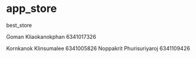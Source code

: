 # app_store
 best_store

<p>Goman Kliaokanokphan 6341017326</p>
Kornkanok Klinsumalee 6341005826
Noppakrit Phurisuriyaroj 6341109426